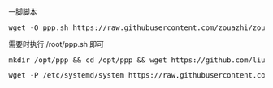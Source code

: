 一脚脚本

<pre class="language-markup">wget -O ppp.sh https://raw.githubusercontent.com/zouazhi/zouazhi/refs/heads/main/ppp/ppp.sh && bash ppp.sh<code></code></pre>

需要时执行 /root/ppp.sh 即可

<pre class="language-markup">mkdir /opt/ppp && cd /opt/ppp && wget https://github.com/liulilittle/openppp2/releases/latest/download/openppp2-linux-amd64.zip && unzip "openppp2"* ppp appsettings.json && rm "openppp2"* && wget -O appsettings.json https://raw.githubusercontent.com/zouazhi/zouazhi/main/ppp/config/appsettings.json && nano appsettings.json
<code></code></pre>

<pre class="language-markup">wget -P /etc/systemd/system https://raw.githubusercontent.com/zouazhi/zouazhi/main/ppp/config/ppp.service && chmod +x /opt/ppp/ && chmod +x /opt/ppp/ppp && systemctl daemon-reload && systemctl enable ppp.service  && systemctl start ppp.service && systemctl status ppp.service<code></code></pre>
